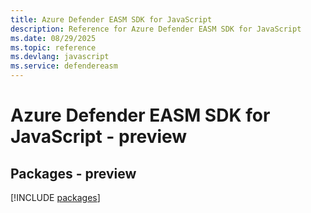 ```yaml
---
title: Azure Defender EASM SDK for JavaScript
description: Reference for Azure Defender EASM SDK for JavaScript
ms.date: 08/29/2025
ms.topic: reference
ms.devlang: javascript
ms.service: defendereasm
---
```

# Azure Defender EASM SDK for JavaScript - preview
## Packages - preview
[!INCLUDE [packages](defender-easm-index.md)]